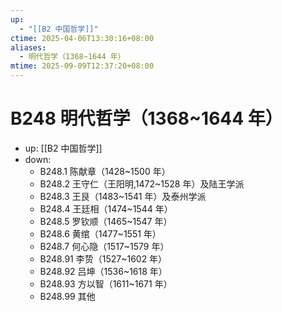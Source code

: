 ```yaml
---
up:
  - "[[B2 中国哲学]]"
ctime: 2025-04-06T13:30:16+08:00
aliases:
  - 明代哲学（1368~1644 年）
mtime: 2025-09-09T12:37:20+08:00
---
```


# B248 明代哲学（1368~1644 年）

- up: [[B2 中国哲学]]
- down:	
	- B248.1 陈献章（1428~1500 年）
	- B248.2 王守仁（王阳明,1472~1528 年）及陆王学派
	- B248.3 王艮（1483~1541 年）及泰州学派
	- B248.4 王廷相（1474~1544 年）
	- B248.5 罗钦顺（1465~1547 年）
	- B248.6 黄绾（1477~1551 年）
	- B248.7 何心隐（1517~1579 年）
	- B248.91 李贽（1527~1602 年）
	- B248.92 吕坤（1536~1618 年）
	- B248.93 方以智（1611~1671 年）
	- B248.99 其他
	
